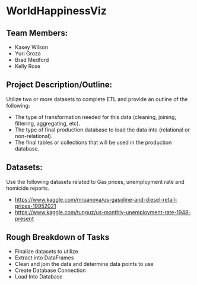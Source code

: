 # WorldHappinessViz

## Team Members:
* Kasey Wilson
* Yuri Groza
* Brad Medford
* Kelly Rose 

## Project Description/Outline:
Utilize two or more datasets to complete ETL and provide an outline of the following:
* The type of transformation needed for this data (cleaning, joining, filtering, aggregating, etc).
* The type of final production database to load the data into (relational or non-relational).
* The final tables or collections that will be used in the production database.

## Datasets:
Use the following datasets related to Gas prices, unemployment rate and homicide reports.
* https://www.kaggle.com/mruanova/us-gasoline-and-diesel-retail-prices-19952021
* https://www.kaggle.com/tunguz/us-monthly-unemployment-rate-1948-present

## Rough Breakdown of Tasks
* Finalize datasets to utilize
* Extract into DataFrames
* Clean and join the data and determine data points to use
* Create Database Connection
* Load Into Database
